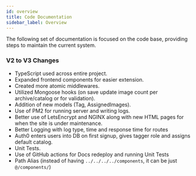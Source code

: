 ```yaml
---
id: overview
title: Code Documentation
sidebar_label: Overview
---
```


The following set of documentation is focused on the code base, providing steps to maintain the current system.

### V2 to V3 Changes

- TypeScript used across entire project.
- Expanded frontend components for easier extension.
- Created more atomic middlewares.
- Utilized Mongoose hooks (on save update image count per archive/catalog or for validation).
- Addition of new models (Tag, AssignedImages).
- Use of PM2 for running server and writing logs.
- Better use of LetsEncrypt and NGINX along with new HTML pages for when the site is under maintenance.
- Better Logging with log type, time and response time for routes
- Auth0 enters users into DB on first signup, gives tagger role and assigns default catalog.
- Unit Tests.
- Use of GitHub actions for Docs redeploy and running Unit Tests
- Path Alias (instead of having `../../../../components`, it can be just `@/components/`)
